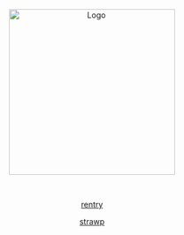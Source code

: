 
⠀
⠀

<p align="center">
  <img src="https://cdn.discordapp.com/attachments/1062717625764950068/1431541378932019251/Untitled1608_20251025151341.png?ex=68fdca4d&is=68fc78cd&hm=921e6614e0c918ac44483eb10ea7b1dbde925b7fd83a798b22282f7459ac8b42&" alt="Logo" width="300">
</p>


⠀
⠀
<p align="center">
  <a href="https://rentry.co/cipherites">rentry</a>
<p align="center">
<a href="https://cipherites.straw.page/">strawp</a>
</p>

